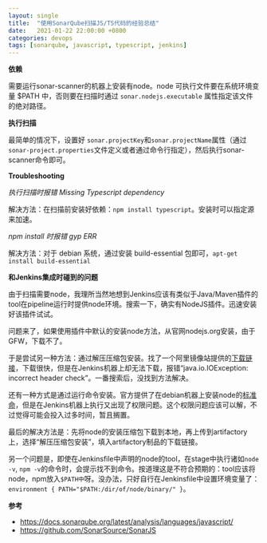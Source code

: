 ```yaml
---
layout: single
title:  "使用SonarQube扫描JS/TS代码的经验总结"
date:   2021-01-22 22:00:00 +0800
categories: devops
tags: [sonarqube, javascript, typescript, jenkins]
---
```



**依赖**

需要运行sonar-scanner的机器上安装有node。node 可执行文件要在系统环境变量 $PATH 中，否则要在扫描时通过 `sonar.nodejs.executable` 属性指定该文件的绝对路径。

**执行扫描**

最简单的情况下，设置好 `sonar.projectKey`和`sonar.projectName`属性（通过`sonar-project.properties`文件定义或者通过命令行指定），然后执行sonar-scanner命令即可。

**Troubleshooting**

*执行扫描时报错 Missing Typescript dependency*

解决方法：在扫描前安装好依赖：`npm install typescript`。安装时可以指定源来加速。

*npm install 时报错 gyp ERR*

解决方法：对于 debian 系统，通过安装 build-essential 包即可，`apt-get install build-essential`

**和Jenkins集成时碰到的问题**

由于扫描需要node，我理所当然地想到Jenkins应该有类似于Java/Maven插件的tool在pipeline运行时提供node环境。搜索一下，确实有NodeJS插件。迅速安装好该插件试试。

问题来了，如果使用插件中默认的安装node方法，从官网nodejs.org安装，由于GFW，下载不了。

于是尝试另一种方法：通过解压压缩包安装。找了一个阿里镜像站提供的[下载链接](https://npm.taobao.org/mirrors/node/v14.15.4/node-v14.15.4-linux-x64.tar.xz)，下载很快，但是在Jenkins机器上却无法下载，报错“java.io.IOException: incorrect header check”。一番搜索后，没找到方法解决。

还有一种方式是通过运行命令安装。官方提供了在debian机器上安装node的[标准命](https://github.com/nodesource/distributions/blob/master/README.md#debinstall)，但是在Jenkins机器上执行又出现了权限问题。这个权限问题应该可以解，不过觉得可能会投入过多时间，暂且搁置。

最后的解决方法是：先将node的安装压缩包下载到本地，再上传到artifactory上，选择“解压压缩包安装”，填入artifactory制品的下载链接。

另一个问题是，即使在Jenkinsfile中声明的node的tool，在stage中执行诸如`node -v`, `npm -v`的命令时，会提示找不到命令。按道理这是不符合预期的：tool应该将node，npm放入`$PATH中`呀。没办法，只好自行在Jenkinsfile中设置环境变量了：`environment { PATH="$PATH:/dir/of/node/binary/" }`。

**参考**

* https://docs.sonarqube.org/latest/analysis/languages/javascript/
* https://github.com/SonarSource/SonarJS

